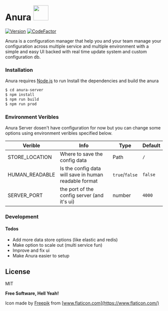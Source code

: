 # Anura   <img src="https://raw.githubusercontent.com/AnuraConfig/anura-server/master/public/favicon.ico" width="48">


[![Version](https://badge.fury.io/js/anura-server.svg)](https://badge.fury.io/js/anura-server)
[![CodeFactor](https://www.codefactor.io/repository/github/anuraconfig/anura-server/badge)](https://www.codefactor.io/repository/github/anuraconfig/anura-server)

Anura is a configuration manager that help you and your team manage your configuration across multiple service and multiple environment with a simple and easy UI backed with real time update system and custom configuration db.

### Installation

Anura requires [Node.js](https://nodejs.org/) to run 
Install the dependencies and build the anura

```sh
$ cd anura-server
$ npm install
$ npm run build 
$ npm run prod
```

### Environment Veribles

Anura Server dosen't have configuration for now but you can change some options using environment veribles specified below.

| Verible | Info | Type| Default |
| ------ | ------ | ------ | ------ |
| STORE_LOCATION | Where to save the config data| Path | ``/`` | 
| HUMAN_READABLE | Is the config data will save in human readable format| ``true``/``false``  |``false`` |
|SERVER_PORT| the port of the config server (and it's ui) | number | ``4000``|


### Development


#### Todos

 - Add more data store options (like elastic and redis)
 - Make option to scale out (multi service fun)
 - Improve and fix ui
 - Make Anura easier to setup 

License
----

MIT


**Free Software, Hell Yeah!**



Icon made by [Freepik](https://www.freepik.com/) from [www.flaticon.com](https://www.flaticon.com/)

